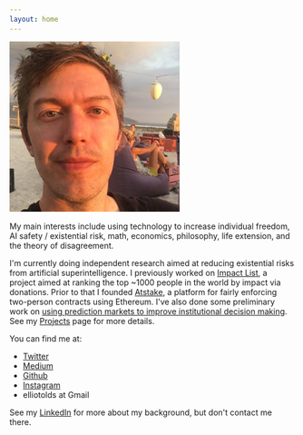 ```yaml
---
layout: home
---
```


![me](mefb300.jpg)

My main interests include using technology to increase individual freedom, AI safety / existential risk, math, economics, philosophy, life extension, and the theory of disagreement.

I'm currently doing independent research aimed at reducing existential risks from artificial superintelligence. I previously worked on [Impact List](https://impactlist.xyz), a project aimed at ranking the top ~1000 people in the world by impact via donations. Prior to that I founded [Atstake](https://atstake.net), a platform for fairly enforcing two-person contracts using Ethereum. I've also done some preliminary work on [using prediction markets to improve institutional decision making](institutionaldecisionmaking). See my [Projects](projects) page for more details.

You can find me at:
- [Twitter](https://twitter.com/elliot_olds)
- [Medium](https://medium.com/@elliotolds)
- [Github](https://github.com/elliotolds)
- [Instagram](https://www.instagram.com/symme7ry/)
- elliotolds at Gmail

See my [LinkedIn](https://www.linkedin.com/in/elliotolds/) for more about my background, but don't contact me there.
